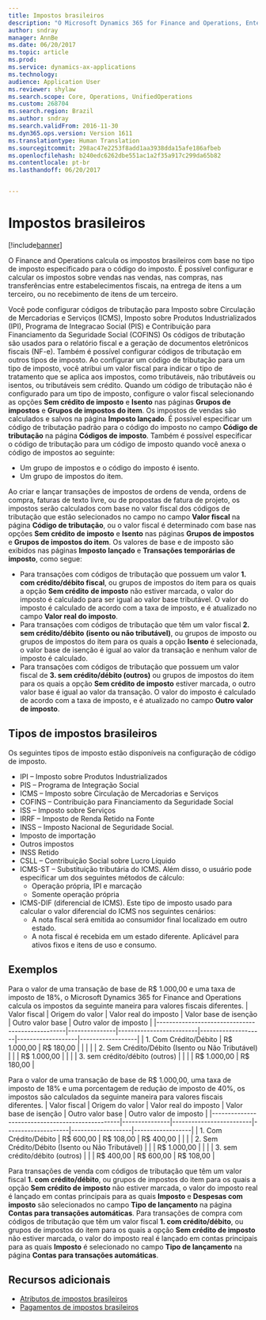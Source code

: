```yaml
---
title: Impostos brasileiros
description: "O Microsoft Dynamics 365 for Finance and Operations, Enterprise edition calcula os impostos brasileiros com base no tipo de imposto especificado para o código do imposto. É possível configurar e calcular os impostos sobre vendas nas vendas, nas compras, nas transferências entre estabelecimentos fiscais, na entrega de itens a um terceiro, ou no recebimento de itens de um terceiro."
author: sndray
manager: AnnBe
ms.date: 06/20/2017
ms.topic: article
ms.prod: 
ms.service: dynamics-ax-applications
ms.technology: 
audience: Application User
ms.reviewer: shylaw
ms.search.scope: Core, Operations, UnifiedOperations
ms.custom: 268704
ms.search.region: Brazil
ms.author: sndray
ms.search.validFrom: 2016-11-30
ms.dyn365.ops.version: Version 1611
ms.translationtype: Human Translation
ms.sourcegitcommit: 298ac47e2253f8add1aa3938dda15afe186afbeb
ms.openlocfilehash: b240edc6262dbe551ac1a2f35a917c299da65b82
ms.contentlocale: pt-br
ms.lasthandoff: 06/20/2017


---
```


# <a name="brazilian-taxes"></a>Impostos brasileiros

[!include[banner](../includes/banner.md)]


O Finance and Operations calcula os impostos brasileiros com base no tipo de imposto especificado para o código do imposto. É possível configurar e calcular os impostos sobre vendas nas vendas, nas compras, nas transferências entre estabelecimentos fiscais, na entrega de itens a um terceiro, ou no recebimento de itens de um terceiro.

Você pode configurar códigos de tributação para Imposto sobre Circulação de Mercadorias e Serviços (ICMS), Imposto sobre Produtos Industrializados (IPI), Programa de Integracao Social (PIS) e Contribuição para Financiamento da Seguridade Social (COFINS) Os códigos de tributação são usados para o relatório fiscal e a geração de documentos eletrônicos fiscais (NF-e). Também é possível configurar códigos de tributação em outros tipos de imposto. Ao configurar um código de tributação para um tipo de imposto, você atribui um valor fiscal para indicar o tipo de tratamento que se aplica aos impostos, como tributáveis, não tributáveis ou isentos, ou tributáveis sem crédito. Quando um código de tributação não é configurado para um tipo de imposto, configure o valor fiscal selecionando as opções **Sem crédito de imposto** e **Isento** nas páginas **Grupos de impostos** e **Grupos de impostos do item**. Os impostos de vendas são calculados e salvos na página **Imposto lançado**. É possível especificar um código de tributação padrão para o código do imposto no campo **Código de tributação** na página **Códigos de imposto**. Também é possível especificar o código de tributação para um código de imposto quando você anexa o código de impostos ao seguinte:
-   Um grupo de impostos e o código do imposto é isento.
-   Um grupo de impostos do item.

Ao criar e lançar transações de impostos de ordens de venda, ordens de compra, faturas de texto livre, ou de propostas de fatura de projeto, os impostos serão calculados com base no valor fiscal dos códigos de tributação que estão selecionados no campo no campo **Valor fiscal** na página **Código de tributação**, ou o valor fiscal é determinado com base nas opções **Sem crédito de imposto** e **Isento** nas páginas **Grupos de impostos** e **Grupos de impostos do item**. Os valores de base e de imposto são exibidos nas páginas **Imposto lançado** e **Transações temporárias de imposto**, como segue:
-   Para transações com códigos de tributação que possuem um valor **1. com crédito/débito fiscal**, ou grupos de impostos do item para os quais a opção **Sem crédito** **de imposto** não estiver marcada, o valor do imposto é calculado para ser igual ao valor base tributável. O valor do imposto é calculado de acordo com a taxa de imposto, e é atualizado no campo **Valor real do imposto**.
-   Para transações com códigos de tributação que têm um valor fiscal **2. sem crédito/débito** **(isento ou não tributável)**, ou grupos de imposto ou grupos de impostos do item para os quais a opção **Isento** é selecionada, o valor base de isenção é igual ao valor da transação e nenhum valor de imposto é calculado.
-   Para transações com códigos de tributação que possuem um valor fiscal de **3. sem crédito/débito (outros)** ou grupos de impostos do item para os quais a opção **Sem crédito de imposto** estiver marcada, o outro valor base é igual ao valor da transação. O valor do imposto é calculado de acordo com a taxa de imposto, e é atualizado no campo **Outro valor de imposto**.

## <a name="brazilian-tax-types"></a>Tipos de impostos brasileiros
Os seguintes tipos de imposto estão disponíveis na configuração de código de imposto.
-   IPI – Imposto sobre Produtos Industrializados
-   PIS – Programa de Integração Social
-   ICMS – Imposto sobre Circulação de Mercadorias e Serviços
-   COFINS – Contribuição para Financiamento da Seguridade Social
-   ISS – Imposto sobre Serviços
-   IRRF – Imposto de Renda Retido na Fonte
-   INSS – Imposto Nacional de Seguridade Social.
-   Imposto de importação
-   Outros impostos
-   INSS Retido
-   CSLL – Contribuição Social sobre Lucro Líquido
-   ICMS-ST – Substituição tributária do ICMS. Além disso, o usuário pode especificar um dos seguintes métodos de cálculo:
    -   Operação própria, IPI e marcação
    -   Somente operação própria
-   ICMS-DIF (diferencial de ICMS). Este tipo de imposto usado para calcular o valor diferencial do ICMS nos seguintes cenários:
    -   A nota fiscal será emitida ao consumidor final localizado em outro estado.
    -   A nota fiscal é recebida em um estado diferente. Aplicável para ativos fixos e itens de uso e consumo.

## <a name="examples"></a>Exemplos
Para o valor de uma transação de base de R$ 1.000,00 e uma taxa de imposto de 18%, o Microsoft Dynamics 365 for Finance and Operations calcula os impostos da seguinte maneira para valores fiscais diferentes.
| Valor fiscal                                    | Origem do valor | Valor real do imposto | Valor base de isenção | Outro valor base | Outro valor de imposto |
|-------------------------------------------------|---------------|-------------------------|--------------------|-------------------|------------------|
| 1. Com Crédito/Débito                            | R$ 1.000,00  | R$ 180,00              |                    |                   |                  |
| 2. Sem Crédito/Débito (Isento ou Não Tributável) |               |                         | R$ 1.000,00       |                   |                  |
| 3. sem crédito/débito (outros)                 |               |                         |                    | R$ 1.000,00      | R$ 180,00       |

Para o valor de uma transação de base de R$ 1.000,00, uma taxa de imposto de 18% e uma porcentagem de redução de imposto de 40%, os impostos são calculados da seguinte maneira para valores fiscais diferentes.
| Valor fiscal                                    | Origem do valor | Valor real do imposto | Valor base de isenção | Outro valor base | Outro valor de imposto |
|-------------------------------------------------|---------------|-------------------------|--------------------|-------------------|------------------|
| 1. Com Crédito/Débito                            | R$ 600,00    | R$ 108,00              | R$ 400,00         |                   |                  |
| 2. Sem Crédito/Débito (Isento ou Não Tributável) |               |                         | R$ 1.000,00       |                   |                  |
| 3. sem crédito/débito (outros)                 |               |                         | R$ 400,00         | R$ 600,00        | R$ 108,00       |

Para transações de venda com códigos de tributação que têm um valor fiscal **1. com crédito/débito**, ou grupos de impostos do item para os quais a opção **Sem crédito de imposto** não estiver marcada, o valor do imposto real é lançado em contas principais para as quais **Imposto** e **Despesas com imposto** são selecionados no campo **Tipo de lançamento** na página **Contas para transações automáticas**. Para transações de compra com códigos de tributação que têm um valor fiscal **1. com crédito/débito**, ou grupos de impostos do item para os quais a opção **Sem crédito de imposto** não estiver marcada, o valor do imposto real é lançado em contas principais para as quais **Imposto** é selecionado no campo **Tipo de lançamento** na página **Contas para transações automáticas**.

## <a name="additional-resources"></a>Recursos adicionais
-   [Atributos de impostos brasileiros](latam-bra-tax-attributes.md)
-   [Pagamentos de impostos brasileiros](latam-bra-tax-payments.md)




